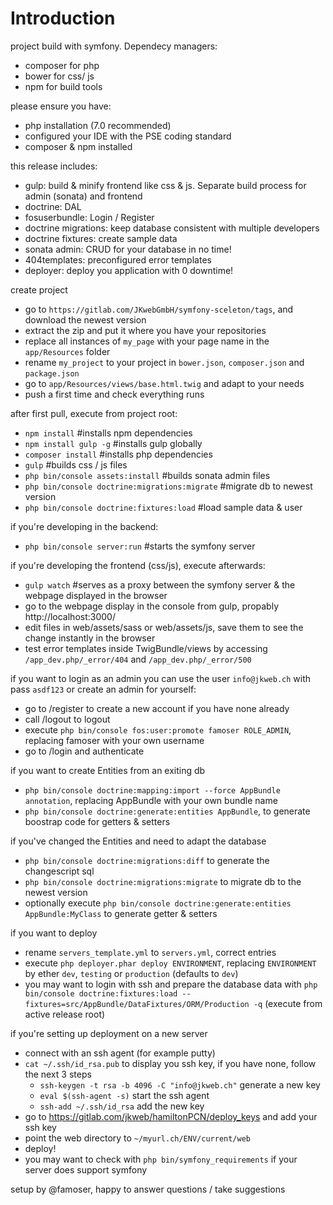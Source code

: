 Introduction
======

project build with symfony. Dependecy managers:
 - composer for php
 - bower for css/ js
 - npm for build tools
 
please ensure you have:
 - php installation (7.0 recommended)
 - configured your IDE with the PSE coding standard
 - composer & npm installed
 
this release includes:
 - gulp: build & minify frontend like css & js. Separate build process for admin (sonata) and frontend
 - doctrine: DAL
 - fosuserbundle: Login / Register
 - doctrine migrations: keep database consistent with multiple developers
 - doctrine fixtures: create sample data
 - sonata admin: CRUD for your database in no time!
 - 404templates: preconfigured error templates
 - deployer: deploy you application with 0 downtime!

create project
 - go to `https://gitlab.com/JKwebGmbH/symfony-sceleton/tags`, and download the newest version
 - extract the zip and put it where you have your repositories
 - replace all instances of `my_page` with your page name in the `app/Resources` folder
 - rename `my_project` to your project in `bower.json`, `composer.json` and `package.json`
 - go to `app/Resources/views/base.html.twig` and adapt to your needs
 - push a first time and check everything runs
 
after first pull, execute from project root:
 - `npm install` #installs npm dependencies
 - `npm install gulp -g` #installs gulp globally 
 - `composer install` #installs php dependencies
 - `gulp` #builds css / js files
 - `php bin/console assets:install` #builds sonata admin files
 - `php bin/console doctrine:migrations:migrate` #migrate db to newest version
 - `php bin/console doctrine:fixtures:load` #load sample data & user
 
if you're developing in the backend:
 - `php bin/console server:run` #starts the symfony server
 
if you're developing the frontend (css/js), execute afterwards:
 - `gulp watch` #serves as a proxy between the symfony server & the webpage displayed in the browser
 - go to the webpage display in the console from gulp, propably http://localhost:3000/
 - edit files in web/assets/sass or web/assets/js, save them to see the change instantly in the browser
 - test error templates inside TwigBundle/views by accessing `/app_dev.php/_error/404` and `/app_dev.php/_error/500`
 
if you want to login as an admin you can use the user `info@jkweb.ch` with pass `asdf123` or create an admin for yourself:
 - go to /register to create a new account if you have none already
 - call /logout to logout
 - execute `php bin/console fos:user:promote famoser ROLE_ADMIN`, replacing famoser with your own username
 - go to /login and authenticate
 
if you want to create Entities from an exiting db
 - `php bin/console doctrine:mapping:import --force AppBundle annotation`, replacing AppBundle with your own bundle name
 - `php bin/console doctrine:generate:entities AppBundle`, to generate boostrap code for getters & setters

if you've changed the Entities and need to adapt the database
 - `php bin/console doctrine:migrations:diff` to generate the changescript sql
 - `php bin/console doctrine:migrations:migrate` to migrate db to the newest version
 - optionally execute `php bin/console doctrine:generate:entities AppBundle:MyClass` to generate getter & setters
 
if you want to deploy
 - rename `servers_template.yml` to `servers.yml`, correct entries
 - execute `php deployer.phar deploy ENVIRONMENT`, replacing `ENVIRONMENT` by ether `dev`, `testing` or `production` (defaults to `dev`) 
 - you may want to login with ssh and prepare the database data with `php bin/console doctrine:fixtures:load --fixtures=src/AppBundle/DataFixtures/ORM/Production -q` (execute from active release root)
 
if you're setting up deployment on a new server
 - connect with an ssh agent (for example putty)
 - `cat ~/.ssh/id_rsa.pub` to display you ssh key, if you have none, follow the next 3 steps
    - `ssh-keygen -t rsa -b 4096 -C "info@jkweb.ch"` generate a new key
    - `eval $(ssh-agent -s)` start the ssh agent
    - `ssh-add ~/.ssh/id_rsa` add the new key
 - go to https://gitlab.com/jkweb/hamiltonPCN/deploy_keys and add your ssh key
 - point the web directory to `~/myurl.ch/ENV/current/web`
 - deploy!
 - you may want to check with `php bin/symfony_requirements` if your server does support symfony
 
setup by @famoser, happy to answer questions / take suggestions